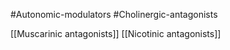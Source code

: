 #Autonomic-modulators #Cholinergic-antagonists

[[Muscarinic antagonists]]
[[Nicotinic antagonists]]
